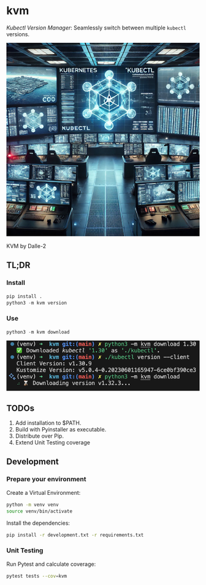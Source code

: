 # kvm

*Kubectl Version Manager*: Seamlessly switch between multiple `kubectl` versions.

![KVM by Dalle-2](./img/kvm.png)

KVM by Dalle-2

## TL;DR

### Install

```python
pip install .
python3 -m kvm version
```

### Use

```python
python3 -m kvm download
```

![KVM usage example](./img/kvm-example.png)

## TODOs

1. Add installation to $PATH.
2. Build with Pyinstaller as executable.
3. Distribute over Pip.
4. Extend Unit Testing coverage

## Development

### Prepare your environment

Create a Virtual Environment:

```bash
python -m venv venv
source venv/bin/activate
```

Install the dependencies:

```bash
pip install -r development.txt -r requirements.txt
```

### Unit Testing

Run Pytest and calculate coverage:

```bash
pytest tests --cov=kvm
```
